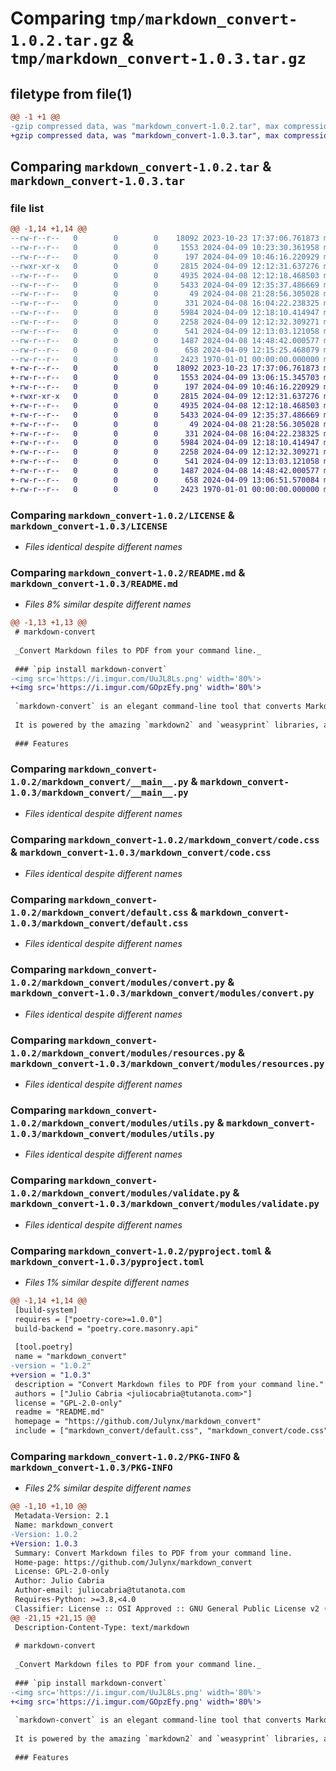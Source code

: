 # Comparing `tmp/markdown_convert-1.0.2.tar.gz` & `tmp/markdown_convert-1.0.3.tar.gz`

## filetype from file(1)

```diff
@@ -1 +1 @@
-gzip compressed data, was "markdown_convert-1.0.2.tar", max compression
+gzip compressed data, was "markdown_convert-1.0.3.tar", max compression
```

## Comparing `markdown_convert-1.0.2.tar` & `markdown_convert-1.0.3.tar`

### file list

```diff
@@ -1,14 +1,14 @@
--rw-r--r--   0        0        0    18092 2023-10-23 17:37:06.761873 markdown_convert-1.0.2/LICENSE
--rw-r--r--   0        0        0     1553 2024-04-09 10:23:30.361958 markdown_convert-1.0.2/README.md
--rw-r--r--   0        0        0      197 2024-04-09 10:46:16.220929 markdown_convert-1.0.2/markdown_convert/__init__.py
--rwxr-xr-x   0        0        0     2815 2024-04-09 12:12:31.637276 markdown_convert-1.0.2/markdown_convert/__main__.py
--rw-r--r--   0        0        0     4935 2024-04-08 12:12:18.468503 markdown_convert-1.0.2/markdown_convert/code.css
--rw-r--r--   0        0        0     5433 2024-04-09 12:35:37.486669 markdown_convert-1.0.2/markdown_convert/default.css
--rw-r--r--   0        0        0       49 2024-04-08 21:28:56.305028 markdown_convert-1.0.2/markdown_convert/modules/__init__.py
--rw-r--r--   0        0        0      331 2024-04-08 16:04:22.238325 markdown_convert-1.0.2/markdown_convert/modules/constants.py
--rw-r--r--   0        0        0     5984 2024-04-09 12:18:10.414947 markdown_convert-1.0.2/markdown_convert/modules/convert.py
--rw-r--r--   0        0        0     2258 2024-04-09 12:12:32.309271 markdown_convert-1.0.2/markdown_convert/modules/resources.py
--rw-r--r--   0        0        0      541 2024-04-09 12:13:03.121058 markdown_convert-1.0.2/markdown_convert/modules/utils.py
--rw-r--r--   0        0        0     1487 2024-04-08 14:48:42.000577 markdown_convert-1.0.2/markdown_convert/modules/validate.py
--rw-r--r--   0        0        0      658 2024-04-09 12:15:25.468079 markdown_convert-1.0.2/pyproject.toml
--rw-r--r--   0        0        0     2423 1970-01-01 00:00:00.000000 markdown_convert-1.0.2/PKG-INFO
+-rw-r--r--   0        0        0    18092 2023-10-23 17:37:06.761873 markdown_convert-1.0.3/LICENSE
+-rw-r--r--   0        0        0     1553 2024-04-09 13:06:15.345703 markdown_convert-1.0.3/README.md
+-rw-r--r--   0        0        0      197 2024-04-09 10:46:16.220929 markdown_convert-1.0.3/markdown_convert/__init__.py
+-rwxr-xr-x   0        0        0     2815 2024-04-09 12:12:31.637276 markdown_convert-1.0.3/markdown_convert/__main__.py
+-rw-r--r--   0        0        0     4935 2024-04-08 12:12:18.468503 markdown_convert-1.0.3/markdown_convert/code.css
+-rw-r--r--   0        0        0     5433 2024-04-09 12:35:37.486669 markdown_convert-1.0.3/markdown_convert/default.css
+-rw-r--r--   0        0        0       49 2024-04-08 21:28:56.305028 markdown_convert-1.0.3/markdown_convert/modules/__init__.py
+-rw-r--r--   0        0        0      331 2024-04-08 16:04:22.238325 markdown_convert-1.0.3/markdown_convert/modules/constants.py
+-rw-r--r--   0        0        0     5984 2024-04-09 12:18:10.414947 markdown_convert-1.0.3/markdown_convert/modules/convert.py
+-rw-r--r--   0        0        0     2258 2024-04-09 12:12:32.309271 markdown_convert-1.0.3/markdown_convert/modules/resources.py
+-rw-r--r--   0        0        0      541 2024-04-09 12:13:03.121058 markdown_convert-1.0.3/markdown_convert/modules/utils.py
+-rw-r--r--   0        0        0     1487 2024-04-08 14:48:42.000577 markdown_convert-1.0.3/markdown_convert/modules/validate.py
+-rw-r--r--   0        0        0      658 2024-04-09 13:06:51.570084 markdown_convert-1.0.3/pyproject.toml
+-rw-r--r--   0        0        0     2423 1970-01-01 00:00:00.000000 markdown_convert-1.0.3/PKG-INFO
```

### Comparing `markdown_convert-1.0.2/LICENSE` & `markdown_convert-1.0.3/LICENSE`

 * *Files identical despite different names*

### Comparing `markdown_convert-1.0.2/README.md` & `markdown_convert-1.0.3/README.md`

 * *Files 8% similar despite different names*

```diff
@@ -1,13 +1,13 @@
 # markdown-convert
 
 _Convert Markdown files to PDF from your command line._
 
 ### `pip install markdown-convert`
-<img src='https://i.imgur.com/UuJL8Ls.png' width='80%'>
+<img src='https://i.imgur.com/GOpzEfy.png' width='80%'>
 
 `markdown-convert` is an elegant command-line tool that converts Markdown files to PDF.
 
 It is powered by the amazing `markdown2` and `weasyprint` libraries, and unlike other similar tools, it relies solely on Python packages to do the job, eliminating the need for any external system-level dependencies.
 
 ### Features
```

### Comparing `markdown_convert-1.0.2/markdown_convert/__main__.py` & `markdown_convert-1.0.3/markdown_convert/__main__.py`

 * *Files identical despite different names*

### Comparing `markdown_convert-1.0.2/markdown_convert/code.css` & `markdown_convert-1.0.3/markdown_convert/code.css`

 * *Files identical despite different names*

### Comparing `markdown_convert-1.0.2/markdown_convert/default.css` & `markdown_convert-1.0.3/markdown_convert/default.css`

 * *Files identical despite different names*

### Comparing `markdown_convert-1.0.2/markdown_convert/modules/convert.py` & `markdown_convert-1.0.3/markdown_convert/modules/convert.py`

 * *Files identical despite different names*

### Comparing `markdown_convert-1.0.2/markdown_convert/modules/resources.py` & `markdown_convert-1.0.3/markdown_convert/modules/resources.py`

 * *Files identical despite different names*

### Comparing `markdown_convert-1.0.2/markdown_convert/modules/utils.py` & `markdown_convert-1.0.3/markdown_convert/modules/utils.py`

 * *Files identical despite different names*

### Comparing `markdown_convert-1.0.2/markdown_convert/modules/validate.py` & `markdown_convert-1.0.3/markdown_convert/modules/validate.py`

 * *Files identical despite different names*

### Comparing `markdown_convert-1.0.2/pyproject.toml` & `markdown_convert-1.0.3/pyproject.toml`

 * *Files 1% similar despite different names*

```diff
@@ -1,14 +1,14 @@
 [build-system]
 requires = ["poetry-core>=1.0.0"]
 build-backend = "poetry.core.masonry.api"
 
 [tool.poetry]
 name = "markdown_convert"
-version = "1.0.2"
+version = "1.0.3"
 description = "Convert Markdown files to PDF from your command line."
 authors = ["Julio Cabria <juliocabria@tutanota.com>"]
 license = "GPL-2.0-only"
 readme = "README.md"
 homepage = "https://github.com/Julynx/markdown_convert"
 include = ["markdown_convert/default.css", "markdown_convert/code.css"]
```

### Comparing `markdown_convert-1.0.2/PKG-INFO` & `markdown_convert-1.0.3/PKG-INFO`

 * *Files 2% similar despite different names*

```diff
@@ -1,10 +1,10 @@
 Metadata-Version: 2.1
 Name: markdown_convert
-Version: 1.0.2
+Version: 1.0.3
 Summary: Convert Markdown files to PDF from your command line.
 Home-page: https://github.com/Julynx/markdown_convert
 License: GPL-2.0-only
 Author: Julio Cabria
 Author-email: juliocabria@tutanota.com
 Requires-Python: >=3.8,<4.0
 Classifier: License :: OSI Approved :: GNU General Public License v2 (GPLv2)
@@ -21,15 +21,15 @@
 Description-Content-Type: text/markdown
 
 # markdown-convert
 
 _Convert Markdown files to PDF from your command line._
 
 ### `pip install markdown-convert`
-<img src='https://i.imgur.com/UuJL8Ls.png' width='80%'>
+<img src='https://i.imgur.com/GOpzEfy.png' width='80%'>
 
 `markdown-convert` is an elegant command-line tool that converts Markdown files to PDF.
 
 It is powered by the amazing `markdown2` and `weasyprint` libraries, and unlike other similar tools, it relies solely on Python packages to do the job, eliminating the need for any external system-level dependencies.
 
 ### Features
```

